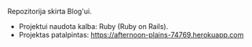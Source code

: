 Repozitorija skirta Blog'ui.


* Projektui naudota kalba: Ruby (Ruby on Rails).
* Projektas patalpintas: https://afternoon-plains-74769.herokuapp.com
